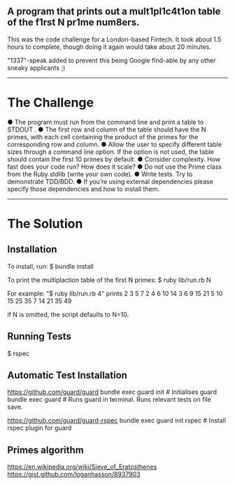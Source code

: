 ## A program that prints out a mult1pl1c4t1on table of the f1rst N pr1me num8ers.

This was the code challenge for a London-based Fintech. It took about 1.5 hours to complete, though doing it again would take about 20 minutes.

"1337"-speak added to prevent this being Google find-able by any other sneaky applicants ;)

-------

# The Challenge

● The program must run from the command line and print a table to
STDOUT .
● The first row and column of the table should have the N primes, with each cell
containing the product of the primes for the corresponding row and column.
● Allow the user to specify different table sizes through a command line option. If the
option is not used, the table should contain the first 10 primes by default.
● Consider complexity. How fast does your code run? How does it scale?
● Do not use the Prime class from the Ruby stdlib (write your own code).
● Write tests. Try to demonstrate TDD/BDD.
● If you’re using external dependencies please specify those dependencies and how
to install them.

------

# The Solution


## Installation

To install, run:
$ bundle install

To print the multiplaction table of the first N primes:
$ ruby lib/run.rb N

For example: "$ ruby lib/run.rb 4" prints
     2  3  5  7
  2  4  6 10 14
  3  6  9 15 21
  5 10 15 25 35
  7 14 21 35 49

if N is omitted, the script defaults to N=10.

## Running Tests
$ rspec

## Automatic Test Installation

https://github.com/guard/guard
bundle exec guard init # Initialises guard
bundle exec guard # Runs guard in terminal. Runs relevant tests on file save.

https://github.com/guard/guard-rspec
bundle exec guard init rspec # Install rspec plugin for guard

## Primes algorithm
https://en.wikipedia.org/wiki/Sieve_of_Eratosthenes
https://gist.github.com/loganhasson/8937903